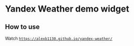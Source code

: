 # Yandex Weather demo widget

## How to use

Watch [`https://alexb1130.github.io/yandex-weather/`](https://alexb1130.github.io/yandex-weather/)